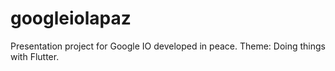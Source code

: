 # googleiolapaz
Presentation project for Google IO developed in peace. Theme: Doing things with Flutter.
